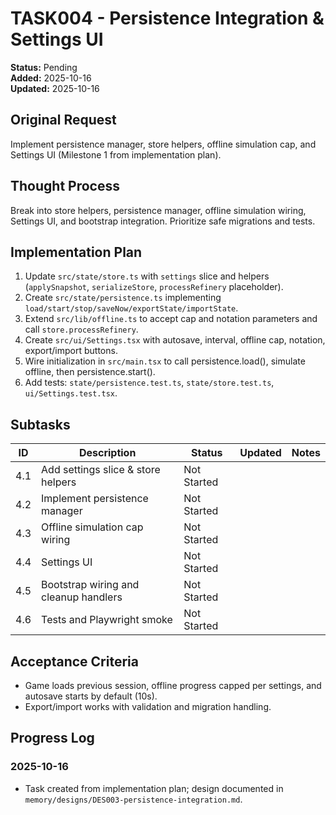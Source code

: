 # TASK004 - Persistence Integration & Settings UI

**Status:** Pending  
**Added:** 2025-10-16  
**Updated:** 2025-10-16

## Original Request

Implement persistence manager, store helpers, offline simulation cap, and Settings UI (Milestone 1 from implementation plan).

## Thought Process

Break into store helpers, persistence manager, offline simulation wiring, Settings UI, and bootstrap integration. Prioritize safe migrations and tests.

## Implementation Plan

1. Update `src/state/store.ts` with `settings` slice and helpers (`applySnapshot`, `serializeStore`, `processRefinery` placeholder).
1. Create `src/state/persistence.ts` implementing `load/start/stop/saveNow/exportState/importState`.
1. Extend `src/lib/offline.ts` to accept cap and notation parameters and call `store.processRefinery`.
1. Create `src/ui/Settings.tsx` with autosave, interval, offline cap, notation, export/import buttons.
1. Wire initialization in `src/main.tsx` to call persistence.load(), simulate offline, then persistence.start().
1. Add tests: `state/persistence.test.ts`, `state/store.test.ts`, `ui/Settings.test.tsx`.

## Subtasks

| ID | Description | Status | Updated | Notes |
| --- | ----------- | ------ | ------- | ----- |
| 4.1 | Add settings slice & store helpers | Not Started |  |  |
| 4.2 | Implement persistence manager | Not Started |  |  |
| 4.3 | Offline simulation cap wiring | Not Started |  |  |
| 4.4 | Settings UI | Not Started |  |  |
| 4.5 | Bootstrap wiring and cleanup handlers | Not Started |  |  |
| 4.6 | Tests and Playwright smoke | Not Started |  |  |

## Acceptance Criteria

- Game loads previous session, offline progress capped per settings, and autosave starts by default (10s).
- Export/import works with validation and migration handling.

## Progress Log

### 2025-10-16

- Task created from implementation plan; design documented in `memory/designs/DES003-persistence-integration.md`.
